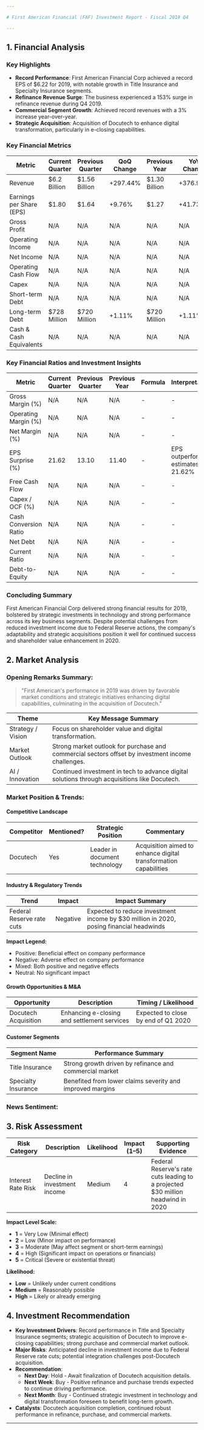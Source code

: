 ```yaml
---

# First American Financial (FAF) Investment Report - Fiscal 2019 Q4

---
```


## 1. Financial Analysis

### Key Highlights
- **Record Performance**: First American Financial Corp achieved a record EPS of $6.22 for 2019, with notable growth in Title Insurance and Specialty Insurance segments.
- **Refinance Revenue Surge**: The business experienced a 153% surge in refinance revenue during Q4 2019.
- **Commercial Segment Growth**: Achieved record revenues with a 3% increase year-over-year.
- **Strategic Acquisition**: Acquisition of Docutech to enhance digital transformation, particularly in e-closing capabilities.

### Key Financial Metrics

| Metric                    | Current Quarter | Previous Quarter | QoQ Change | Previous Year | YoY Change |
|---------------------------|-----------------|------------------|------------|---------------|------------|
| Revenue                   | $6.2 Billion    | $1.56 Billion    | +297.44%   | $1.30 Billion | +376.92%   |
| Earnings per Share (EPS)  | $1.80           | $1.64            | +9.76%     | $1.27         | +41.73%    |
| Gross Profit              | N/A             | N/A              | N/A        | N/A           | N/A        |
| Operating Income          | N/A             | N/A              | N/A        | N/A           | N/A        |
| Net Income                | N/A             | N/A              | N/A        | N/A           | N/A        |
| Operating Cash Flow       | N/A             | N/A              | N/A        | N/A           | N/A        |
| Capex                     | N/A             | N/A              | N/A        | N/A           | N/A        |
| Short-term Debt           | N/A             | N/A              | N/A        | N/A           | N/A        |
| Long-term Debt            | $728 Million    | $720 Million     | +1.11%     | $720 Million  | +1.11%     |
| Cash & Cash Equivalents   | N/A             | N/A              | N/A        | N/A           | N/A        |

### Key Financial Ratios and Investment Insights

| Metric                | Current Quarter | Previous Quarter | Previous Year | Formula   | Interpretation |
| --------------------- | --------------- | ---------------- | ------------- | --------- | -------------- |
| Gross Margin (%)      | N/A             | N/A              | N/A           | -         | -              |
| Operating Margin (%)  | N/A             | N/A              | N/A           | -         | -              |
| Net Margin (%)        | N/A             | N/A              | N/A           | -         | -              |
| EPS Surprise (%)      | 21.62           | 13.10            | 11.40         | -         | EPS outperformed estimates by 21.62% |
| Free Cash Flow        | N/A             | N/A              | N/A           | -         | -              |
| Capex / OCF (%)       | N/A             | N/A              | N/A           | -         | -              |
| Cash Conversion Ratio | N/A             | N/A              | N/A           | -         | -              |
| Net Debt              | N/A             | N/A              | N/A           | -         | -              |
| Current Ratio         | N/A             | N/A              | N/A           | -         | -              |
| Debt-to-Equity        | N/A             | N/A              | N/A           | -         | -              |

### Concluding Summary
First American Financial Corp delivered strong financial results for 2019, bolstered by strategic investments in technology and strong performance across its key business segments. Despite potential challenges from reduced investment income due to Federal Reserve actions, the company's adaptability and strategic acquisitions position it well for continued success and shareholder value enhancement in 2020.

## 2. Market Analysis

### Opening Remarks Summary:
> "First American's performance in 2019 was driven by favorable market conditions and strategic initiatives enhancing digital capabilities, culminating in the acquisition of Docutech."

| Theme              | Key Message Summary                          |
|--------------------|----------------------------------------------|
| Strategy / Vision  | Focus on shareholder value and digital transformation. |
| Market Outlook     | Strong market outlook for purchase and commercial sectors offset by investment income challenges. |
| AI / Innovation    | Continued investment in tech to advance digital solutions through acquisitions like Docutech. |

### Market Position & Trends:

#### Competitive Landscape

| Competitor   | Mentioned? | Strategic Position             | Commentary                                  |
|--------------|------------|--------------------------------|---------------------------------------------|
| Docutech     | Yes        | Leader in document technology  | Acquisition aimed to enhance digital transformation capabilities |

#### Industry & Regulatory Trends

| Trend                    | Impact    | Impact Summary                                                                 |
|--------------------------|-----------|--------------------------------------------------------------------------------|
| Federal Reserve rate cuts| Negative  | Expected to reduce investment income by $30 million in 2020, posing financial headwinds |

**Impact Legend:**
- Positive: Beneficial effect on company performance
- Negative: Adverse effect on company performance
- Mixed: Both positive and negative effects
- Neutral: No significant impact

#### Growth Opportunities & M&A

| Opportunity   | Description                       | Timing / Likelihood     |
|---------------|-----------------------------------|-------------------------|
| Docutech Acquisition | Enhancing e-closing and settlement services | Expected to close by end of Q1 2020 |

#### Customer Segments

| Segment Name        | Performance Summary                         |
|---------------------|---------------------------------------------|
| Title Insurance     | Strong growth driven by refinance and commercial market | 
| Specialty Insurance | Benefited from lower claims severity and improved margins |

### News Sentiment:

## 3. Risk Assessment

| Risk Category         | Description                        | Likelihood | Impact (1–5) | Supporting Evidence                |
|-----------------------|------------------------------------|------------|--------------|------------------------------------|
| Interest Rate Risk    | Decline in investment income        | Medium     | 4            | Federal Reserve's rate cuts leading to a projected $30 million headwind in 2020 |

**Impact Level Scale:**
- **1** = Very Low (Minimal effect)
- **2** = Low (Minor impact on performance)
- **3** = Moderate (May affect segment or short-term earnings)
- **4** = High (Significant impact on operations or financials)
- **5** = Critical (Severe or existential threat)

**Likelihood:**
- **Low** = Unlikely under current conditions
- **Medium** = Reasonably possible
- **High** = Likely or already emerging


## 4. Investment Recommendation

- **Key Investment Drivers**: Record performance in Title and Specialty Insurance segments; strategic acquisition of Docutech to improve e-closing capabilities; strong purchase and commercial market outlook.
- **Major Risks**: Anticipated decline in investment income due to Federal Reserve rate cuts; potential integration challenges post-Docutech acquisition.
- **Recommendation**:
  - **Next Day**: Hold - Await finalization of Docutech acquisition details.
  - **Next Week**: Buy - Positive refinance and purchase trends expected to continue driving performance.
  - **Next Month**: Buy - Continued strategic investment in technology and digital transformation foreseen to benefit long-term growth.
- **Catalysts**: Docutech acquisition completion, continued robust performance in refinance, purchase, and commercial markets.

---